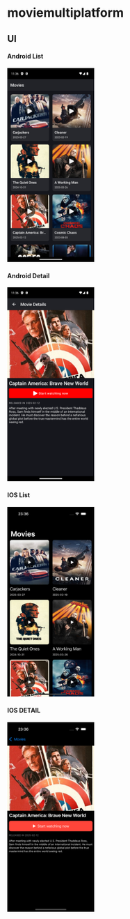 # moviemultiplatform
## UI

#### Android List
<p>
  <img src="android-list.png" width="200"/>
</p>

#### Android Detail
<p>
  <img src="android-detail.png" width="200"/>
</p>

#### IOS List
<p>
  <img src="ios-list.png" width="200"/>
</p>

#### IOS DETAIL
<p>
  <img src="ios-detail.png" width="200"/>
</p>